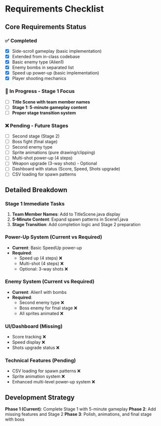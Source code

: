 # Requirements Checklist

## Core Requirements Status

### ✅ Completed
- [x] Side-scroll gameplay (basic implementation)
- [x] Extended from in-class codebase
- [x] Basic enemy type (Alien1)
- [x] Enemy bombs in separated list
- [x] Speed up power-up (basic implementation)
- [x] Player shooting mechanics

### 🚧 In Progress - Stage 1 Focus
- [ ] **Title Scene with team member names**
- [ ] **Stage 1: 5-minute gameplay content**
- [ ] **Proper stage transition system**

### ❌ Pending - Future Stages
- [ ] Second stage (Stage 2)
- [ ] Boss fight (final stage)
- [ ] Second enemy type
- [ ] Sprite animations (pure drawing/clipping)
- [ ] Multi-shot power-up (4 steps)
- [ ] Weapon upgrade (3-way shots) - Optional
- [ ] Dashboard with status (Score, Speed, Shots upgrade)
- [ ] CSV loading for spawn patterns

## Detailed Breakdown

### Stage 1 Immediate Tasks
1. **Team Member Names**: Add to TitleScene.java display
2. **5-Minute Content**: Expand spawn patterns in Scene1.java
3. **Stage Transition**: Add completion logic and Stage 2 preparation

### Power-Up System (Current vs Required)
- **Current**: Basic SpeedUp power-up
- **Required**: 
  - Speed up (4 steps) ❌
  - Multi-shot (4 steps) ❌
  - Optional: 3-way shots ❌

### Enemy System (Current vs Required)
- **Current**: Alien1 with bombs
- **Required**: 
  - Second enemy type ❌
  - Boss enemy for final stage ❌
  - All sprites animated ❌

### UI/Dashboard (Missing)
- Score tracking ❌
- Speed display ❌
- Shots upgrade status ❌

### Technical Features (Pending)
- CSV loading for spawn patterns ❌
- Sprite animation system ❌
- Enhanced multi-level power-up system ❌

## Development Strategy
**Phase 1 (Current)**: Complete Stage 1 with 5-minute gameplay
**Phase 2**: Add missing features and Stage 2
**Phase 3**: Polish, animations, and final stage with boss